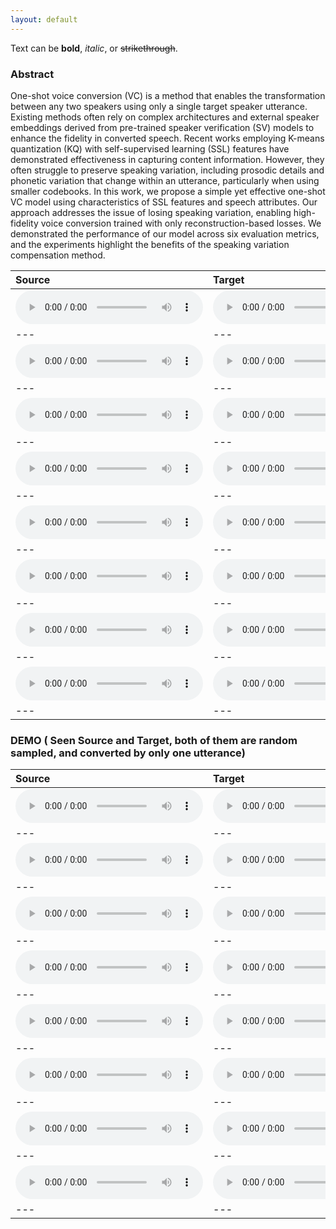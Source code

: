 ```yaml
---
layout: default
---
```



Text can be **bold**, _italic_, or ~~strikethrough~~.


### Abstract
One-shot voice conversion (VC) is a method that enables the transformation between any two speakers using only a single target speaker utterance. Existing methods often rely on complex architectures and external speaker embeddings derived from pre-trained speaker verification (SV) models to enhance the fidelity in converted speech. Recent works employing K-means quantization (KQ) with self-supervised learning (SSL) features have demonstrated effectiveness in capturing content information. However, they often struggle to preserve speaking variation, including prosodic details and phonetic variation that change within an utterance, particularly when using smaller codebooks. In this work, we propose a simple yet effective one-shot VC model using characteristics of SSL features and speech attributes. Our approach addresses the issue of losing speaking variation, enabling high-fidelity voice conversion trained with only reconstruction-based losses. We demonstrated the performance of our model across six evaluation metrics, and the experiments highlight the benefits of the speaking variation compensation method.

| **Source** | **Target** | **Ours Converted** | **FreeVC** | **YourTTS** | **VQMIVC** |
| :--- | :--- | :--- | :--- | :--- | :--- |
| <audio src="all/MOS/VCTK/src;p227_044&tgt;p300_388/src.wav" controls preload></audio> | <audio src="all/MOS/VCTK/src;p227_044&tgt;p300_388/tgt.wav" controls preload></audio> | <audio src="all/MOS/VCTK/src;p227_044&tgt;p300_388/Ours.wav" controls preload></audio> |<audio src="all/MOS/VCTK/src;p227_044&tgt;p300_388/FreeVC.wav" controls preload></audio> |<audio src="all/MOS/VCTK/src;p227_044&tgt;p300_388/YourTTS.wav" controls preload></audio> |<audio src="all/MOS/VCTK/src;p227_044&tgt;p300_388/VQMIVC.wav" controls preload></audio> 
| --- | --- | --- | --- | --- | --- |
| <audio src="all/MOS/VCTK/src;p240_246&tgt;p335_399/src.wav" controls preload></audio> | <audio src="all/MOS/VCTK/src;p240_246&tgt;p335_399/tgt.wav" controls preload></audio> | <audio src="all/MOS/VCTK/src;p240_246&tgt;p335_399/Ours.wav" controls preload></audio> |<audio src="all/MOS/VCTK/src;p240_246&tgt;p335_399/FreeVC.wav" controls preload></audio> |<audio src="all/MOS/VCTK/src;p240_246&tgt;p335_399/YourTTS.wav" controls preload></audio> |<audio src="all/MOS/VCTK/src;p240_246&tgt;p335_399/VQMIVC.wav" controls preload></audio> |
| --- | --- | --- | --- | --- | --- |
| <audio src="all/MOS/VCTK/src;p246_092&tgt;p241_354/src.wav" controls preload></audio> | <audio src="all/MOS/VCTK/src;p246_092&tgt;p241_354/tgt.wav" controls preload></audio> | <audio src="all/MOS/VCTK/src;p246_092&tgt;p241_354/Ours.wav" controls preload></audio> |<audio src="all/MOS/VCTK/src;p246_092&tgt;p241_354/FreeVC.wav" controls preload></audio> |<audio src="all/MOS/VCTK/src;p246_092&tgt;p241_354/YourTTS.wav" controls preload></audio> |<audio src="all/MOS/VCTK/src;p246_092&tgt;p241_354/VQMIVC.wav" controls preload></audio> |
| --- | --- | --- | --- | --- | --- |
| <audio src="all/MOS/VCTK/src;p232_410&tgt;p308_187/src.wav" controls preload></audio> | <audio src="all/MOS/VCTK/src;p232_410&tgt;p308_187/tgt.wav" controls preload></audio> | <audio src="all/MOS/VCTK/src;p232_410&tgt;p308_187/Ours.wav" controls preload></audio> |<audio src="all/MOS/VCTK/src;p232_410&tgt;p308_187/FreeVC.wav" controls preload></audio> |<audio src="all/MOS/VCTK/src;p232_410&tgt;p308_187/YourTTS.wav" controls preload></audio> |<audio src="all/MOS/VCTK/src;p232_410&tgt;p308_187/VQMIVC.wav" controls preload></audio> |
| --- | --- | --- | --- | --- | --- |
| <audio src="all/SMOS/VCTK/src;p228_268&tgt;p275_061/src.wav" controls preload></audio> | <audio src="all/SMOS/VCTK/src;p228_268&tgt;p275_061/tgt.wav" controls preload></audio> | <audio src="all/SMOS/VCTK/src;p228_268&tgt;p275_061/Ours.wav" controls preload></audio> |<audio src="all/SMOS/VCTK/src;p228_268&tgt;p275_061/FreeVC.wav" controls preload></audio> |<audio src="all/SMOS/VCTK/src;p228_268&tgt;p275_061/YourTTS.wav" controls preload></audio> |<audio src="all/SMOS/VCTK/src;p228_268&tgt;p275_061/VQMIVC.wav" controls preload></audio> 
| --- | --- | --- | --- | --- | --- |
| <audio src="all/SMOS/VCTK/src;p244_308&tgt;p276_276/src.wav" controls preload></audio> | <audio src="all/SMOS/VCTK/src;p244_308&tgt;p276_276/tgt.wav" controls preload></audio> | <audio src="all/SMOS/VCTK/src;p244_308&tgt;p276_276/Ours.wav" controls preload></audio> |<audio src="all/SMOS/VCTK/src;p244_308&tgt;p276_276/FreeVC.wav" controls preload></audio> |<audio src="all/SMOS/VCTK/src;p244_308&tgt;p276_276/YourTTS.wav" controls preload></audio> |<audio src="all/SMOS/VCTK/src;p244_308&tgt;p276_276/VQMIVC.wav" controls preload></audio> 
| --- | --- | --- | --- | --- | --- |
| <audio src="all/SMOS/VCTK/src;p274_100&tgt;p244_031/src.wav" controls preload></audio> | <audio src="all/SMOS/VCTK/src;p274_100&tgt;p244_031/tgt.wav" controls preload></audio> | <audio src="all/SMOS/VCTK/src;p274_100&tgt;p244_031/Ours.wav" controls preload></audio> |<audio src="all/SMOS/VCTK/src;p274_100&tgt;p244_031/FreeVC.wav" controls preload></audio> |<audio src="all/SMOS/VCTK/src;p274_100&tgt;p244_031/YourTTS.wav" controls preload></audio> |<audio src="all/SMOS/VCTK/src;p274_100&tgt;p244_031/VQMIVC.wav" controls preload></audio> 
| --- | --- | --- | --- | --- | --- |
| <audio src="all/SMOS/VCTK/src;p274_260&tgt;p274_101/src.wav" controls preload></audio> | <audio src="all/SMOS/VCTK/src;p274_260&tgt;p274_101/tgt.wav" controls preload></audio> | <audio src="all/SMOS/VCTK/src;p274_260&tgt;p274_101/Ours.wav" controls preload></audio> |<audio src="all/SMOS/VCTK/src;p274_260&tgt;p274_101/FreeVC.wav" controls preload></audio> |<audio src="all/SMOS/VCTK/src;p274_260&tgt;p274_101/YourTTS.wav" controls preload></audio> |<audio src="all/SMOS/VCTK/src;p274_260&tgt;p274_101/VQMIVC.wav" controls preload></audio> 
| --- | --- | --- | --- | --- | --- |


### DEMO ( Seen Source and Target, both of them are random sampled, and converted by only one utterance)

| **Source** | **Target** | **Ours Converted** | **FreeVC** | **YourTTS** | **VQMIVC** |
| :--- | :--- | :--- | :--- | :--- | :--- |
| <audio src="all/MOS/LibriTTS/src;1320_122612_000035_000007&tgt;1995_1826_000036_000000/src.wav" controls preload></audio> | <audio src="all/MOS/LibriTTS/src;1320_122612_000035_000007&tgt;1995_1826_000036_000000/tgt.wav" controls preload></audio> | <audio src="all/MOS/LibriTTS/src;1320_122612_000035_000007&tgt;1995_1826_000036_000000/Ours.wav" controls preload></audio> |<audio src="all/MOS/LibriTTS/src;1320_122612_000035_000007&tgt;1995_1826_000036_000000/FreeVC.wav" controls preload></audio> |<audio src="all/MOS/LibriTTS/src;1320_122612_000035_000007&tgt;1995_1826_000036_000000/YourTTS.wav" controls preload></audio> |<audio src="all/MOS/LibriTTS/src;1320_122612_000035_000007&tgt;1995_1826_000036_000000/VQMIVC.wav" controls preload></audio> 
| --- | --- | --- | --- | --- | --- |
| <audio src="all/MOS/LibriTTS/src;5683_32866_000035_000001&tgt;3729_6852_000078_000003/src.wav" controls preload></audio> | <audio src="all/MOS/LibriTTS/src;5683_32866_000035_000001&tgt;3729_6852_000078_000003/tgt.wav" controls preload></audio> | <audio src="all/MOS/LibriTTS/src;5683_32866_000035_000001&tgt;3729_6852_000078_000003/Ours.wav" controls preload></audio> |<audio src="all/MOS/LibriTTS/src;5683_32866_000035_000001&tgt;3729_6852_000078_000003/FreeVC.wav" controls preload></audio> |<audio src="all/MOS/LibriTTS/src;5683_32866_000035_000001&tgt;3729_6852_000078_000003/YourTTS.wav" controls preload></audio> |<audio src="all/MOS/LibriTTS/src;5683_32866_000035_000001&tgt;3729_6852_000078_000003/VQMIVC.wav" controls preload></audio> 
| --- | --- | --- | --- | --- | --- |
| <audio src="all/MOS/LibriTTS/src;7021_85628_000034_000000&tgt;4992_41797_000012_000000/src.wav" controls preload></audio> | <audio src="all/MOS/LibriTTS/src;7021_85628_000034_000000&tgt;4992_41797_000012_000000/tgt.wav" controls preload></audio> | <audio src="all/MOS/LibriTTS/src;7021_85628_000034_000000&tgt;4992_41797_000012_000000/Ours.wav" controls preload></audio> |<audio src="all/MOS/LibriTTS/src;7021_85628_000034_000000&tgt;4992_41797_000012_000000/FreeVC.wav" controls preload></audio> |<audio src="all/MOS/LibriTTS/src;7021_85628_000034_000000&tgt;4992_41797_000012_000000/YourTTS.wav" controls preload></audio> |<audio src="all/MOS/LibriTTS/src;7021_85628_000034_000000&tgt;4992_41797_000012_000000/VQMIVC.wav" controls preload></audio> 
| --- | --- | --- | --- | --- | --- |
| <audio src="all/MOS/LibriTTS/src;8455_210777_000061_000003&tgt;1320_122617_000022_000001/src.wav" controls preload></audio> | <audio src="all/MOS/LibriTTS/src;8455_210777_000061_000003&tgt;1320_122617_000022_000001/tgt.wav" controls preload></audio> | <audio src="all/MOS/LibriTTS/src;8455_210777_000061_000003&tgt;1320_122617_000022_000001/Ours.wav" controls preload></audio> |<audio src="all/MOS/LibriTTS/src;8455_210777_000061_000003&tgt;1320_122617_000022_000001/FreeVC.wav" controls preload></audio> |<audio src="all/MOS/LibriTTS/src;8455_210777_000061_000003&tgt;1320_122617_000022_000001/YourTTS.wav" controls preload></audio> |<audio src="all/MOS/LibriTTS/src;8455_210777_000061_000003&tgt;1320_122617_000022_000001/VQMIVC.wav" controls preload></audio> 
| --- | --- | --- | --- | --- | --- |
| <audio src="all/SMOS/LibriTTS/src;121_127105_000041_000001&tgt;1284_1181_000031_000000/src.wav" controls preload></audio> | <audio src="all/SMOS/LibriTTS/src;121_127105_000041_000001&tgt;1284_1181_000031_000000/tgt.wav" controls preload></audio> | <audio src="all/SMOS/LibriTTS/src;121_127105_000041_000001&tgt;1284_1181_000031_000000/Ours.wav" controls preload></audio> |<audio src="all/SMOS/LibriTTS/src;121_127105_000041_000001&tgt;1284_1181_000031_000000/FreeVC.wav" controls preload></audio> |<audio src="all/SMOS/LibriTTS/src;121_127105_000041_000001&tgt;1284_1181_000031_000000/YourTTS.wav" controls preload></audio> |<audio src="all/SMOS/LibriTTS/src;121_127105_000041_000001&tgt;1284_1181_000031_000000/VQMIVC.wav" controls preload></audio> 
| --- | --- | --- | --- | --- | --- |
| <audio src="all/SMOS/LibriTTS/src;1188_133604_000018_000000&tgt;1580_141083_000031_000000/src.wav" controls preload></audio> | <audio src="all/SMOS/LibriTTS/src;1188_133604_000018_000000&tgt;1580_141083_000031_000000/tgt.wav" controls preload></audio> | <audio src="all/SMOS/LibriTTS/src;1188_133604_000018_000000&tgt;1580_141083_000031_000000/Ours.wav" controls preload></audio> |<audio src="all/SMOS/LibriTTS/src;1188_133604_000018_000000&tgt;1580_141083_000031_000000/FreeVC.wav" controls preload></audio> |<audio src="all/SMOS/LibriTTS/src;1188_133604_000018_000000&tgt;1580_141083_000031_000000/YourTTS.wav" controls preload></audio> |<audio src="all/SMOS/LibriTTS/src;1188_133604_000018_000000&tgt;1580_141083_000031_000000/VQMIVC.wav" controls preload></audio> 
| --- | --- | --- | --- | --- | --- |
| <audio src="all/SMOS/LibriTTS/src;3575_170457_000024_000016&tgt;4970_29093_000033_000000/src.wav" controls preload></audio> | <audio src="all/SMOS/LibriTTS/src;3575_170457_000024_000016&tgt;4970_29093_000033_000000/tgt.wav" controls preload></audio> | <audio src="all/SMOS/LibriTTS/src;3575_170457_000024_000016&tgt;4970_29093_000033_000000/Ours.wav" controls preload></audio> |<audio src="all/SMOS/LibriTTS/src;3575_170457_000024_000016&tgt;4970_29093_000033_000000/FreeVC.wav" controls preload></audio> |<audio src="all/SMOS/LibriTTS/src;3575_170457_000024_000016&tgt;4970_29093_000033_000000/YourTTS.wav" controls preload></audio> |<audio src="all/SMOS/LibriTTS/src;3575_170457_000024_000016&tgt;4970_29093_000033_000000/VQMIVC.wav" controls preload></audio> 
| --- | --- | --- | --- | --- | --- |
| <audio src="all/SMOS/LibriTTS/src;7127_75947_000080_000000&tgt;1995_1837_000020_000000/src.wav" controls preload></audio> | <audio src="all/SMOS/LibriTTS/src;7127_75947_000080_000000&tgt;1995_1837_000020_000000/tgt.wav" controls preload></audio> | <audio src="all/SMOS/LibriTTS/src;7127_75947_000080_000000&tgt;1995_1837_000020_000000/Ours.wav" controls preload></audio> |<audio src="all/SMOS/LibriTTS/src;7127_75947_000080_000000&tgt;1995_1837_000020_000000/FreeVC.wav" controls preload></audio> |<audio src="all/SMOS/LibriTTS/src;7127_75947_000080_000000&tgt;1995_1837_000020_000000/YourTTS.wav" controls preload></audio> |<audio src="all/SMOS/LibriTTS/src;7127_75947_000080_000000&tgt;1995_1837_000020_000000/VQMIVC.wav" controls preload></audio> 
| --- | --- | --- | --- | --- | --- |
